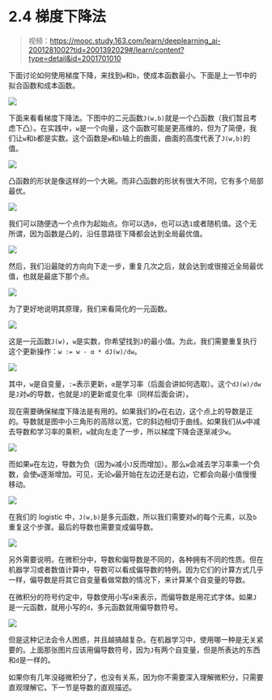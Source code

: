 # 2.4 梯度下降法

> 视频：<https://mooc.study.163.com/learn/deeplearning_ai-2001281002?tid=2001392029#/learn/content?type=detail&id=2001701010>

下面讨论如何使用梯度下降，来找到`w`和`b`，使成本函数最小。下面是上一节中的拟合函数和成本函数。

![](img/2-4-1.jpg)

下面来看看梯度下降法。下图中的二元函数`J(w,b)`就是一个凸函数（我们暂且考虑下凸）。在实践中，`w`是一个向量，这个函数可能是更高维的，但为了简便，我们让`w`和`b`都是实数。这个函数是`w`和`b`轴上的曲面，曲面的高度代表了`J(w,b)`的值。

![](img/2-4-2.jpg)

凸函数的形状是像这样的一个大碗。而非凸函数的形状有很大不同，它有多个局部最优。

![](img/2-4-3.jpg)

我们可以随便选一个点作为起始点。你可以选`0`，也可以选`1`或者随机值。这个无所谓，因为函数是凸的，沿任意路径下降都会达到全局最优值。

![](img/2-4-4.jpg)

然后，我们沿最陡的方向向下走一步，重复几次之后，就会达到或很接近全局最优值，也就是最底下那个点。

![](img/2-4-5.jpg)

为了更好地说明其原理，我们来看简化的一元函数。

![](img/2-4-6.jpg)

这是一元函数`J(w)`，`w`是实数，你希望找到`J`的最小值。为此，我们需要重复执行这个更新操作：`w := w - α * dJ(w)/dw`。

![](img/2-4-7.jpg)

其中，`w`是自变量，`:=`表示更新，`α`是学习率（后面会讲如何选取）。这个`dJ(w)/dw`是`J`对`w`的导数，也就是`J`的更新或变化率（同样后面会讲）。

现在需要确保梯度下降法是有用的。如果我们的`w`在右边，这个点上的导数是正的。导数就是图中小三角形的高除以宽，它的斜边相切于曲线。如果我们从`w`中减去导数和学习率的乘积，`w`就向左走了一步，所以梯度下降会逐渐减少`w`。

![](img/2-4-8.jpg)

而如果`w`在左边，导数为负（因为`w`减小`J`反而增加）。那么`w`会减去学习率乘一个负数，会使`w`逐渐增加。可见，无论`w`最开始在左边还是右边，它都会向最小值慢慢移动。

![](img/2-4-9.jpg)

在我们的 logistic 中，`J(w,b)`是多元函数，所以我们需要对`w`的每个元素，以及`b`重复这个步骤。最后的导数也需要变成偏导数。

![](img/2-4-10.jpg)

另外需要说明，在微积分中，导数和偏导数是不同的，各种拥有不同的性质。但在机器学习或者数值计算中，导数可以看成偏导数的特例。因为它们的计算方式几乎一样，偏导数是将其它自变量看做常数的情况下，来计算某个自变量的导数。

在微积分的符号约定中，导数使用小写`d`来表示，而偏导数是用花式字体。如果`J`是一元函数，就用小写的`d`，多元函数就用偏导数符号。

![](img/2-4-11.jpg)

但是这种记法会令人困惑，并且越搞越复杂。在机器学习中，使用哪一种是无关紧要的。上面那张图片应该用偏导数符号，因为`J`有两个自变量，但是所表达的东西和`d`是一样的。

如果你有几年没碰微积分了，也没有关系，因为你不需要深入理解微积分，只需要直观理解它。下一节是导数的直观描述。
